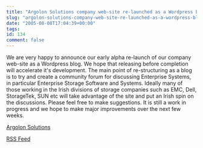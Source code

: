 ```yaml
---
title: "Argolon Solutions company web-site re-launched as a Wordpress blog"
slug: "argolon-solutions-company-web-site-re-launched-as-a-wordpress-blog"
date: "2005-08-08T17:04:39+00:00"
tags:
id: 134
comment: false
---
```


<div style="clear:both;"></div>We are very happy to announce our early alpha re-launch of our company web-site as a Wordpress blog. We hope that releasing before completion will accelerate it's development. The main point of re-structuring as a blog is to try and create a community forum for discussing Enterprise Systems, in particular Enterprise Storage Software and Systems. Ideally many of those working in the Irish divisions of storage companies such as EMC, Dell, StorageTek, SUN etc will take advantage of the site and put an Irish spin on the discussions. Please feel free to make suggestions. It is still a work in progress and we hope to make major improvements over the next few weeks.

[Argolon Solutions](http://www.argolon.com/)

[RSS Feed](http://feeds.feedburner.com/ArgolonSolutions)
<div style="clear:both; padding-bottom: 0.25em;"></div>
